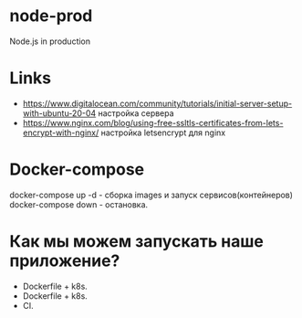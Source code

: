 # node-prod
Node.js in production

# Links

- https://www.digitalocean.com/community/tutorials/initial-server-setup-with-ubuntu-20-04 настройка сервера
- https://www.nginx.com/blog/using-free-ssltls-certificates-from-lets-encrypt-with-nginx/ настройка letsencrypt для nginx

# Docker-compose

docker-compose up -d - сборка images и запуск сервисов(контейнеров)
docker-compose down - остановка.


# Как мы можем запускать наше приложение?

- Dockerfile + k8s.
- Dockerfile + k8s.
- CI.
